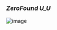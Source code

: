 ### _ZeroFound U_U_
![image](https://github.com/user-attachments/assets/bef48752-50b3-4986-a3c1-db41b1d47d6d)


